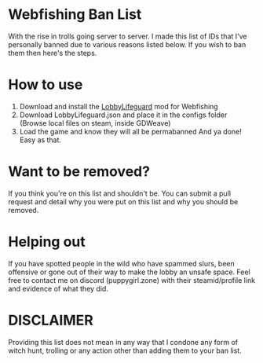 # Webfishing Ban List
With the rise in trolls going server to server. I made this list of IDs that I've personally banned due to various reasons listed below. If you wish to ban them then here's the steps.
# How to use
1. Download and install the [LobbyLifeguard](https://github.com/Vildravn/LobbyLifeguard/) mod for Webfishing
2. Download LobbyLifeguard.json and place it in the configs folder (Browse local files on steam, inside GDWeave)
3. Load the game and know they will all be permabanned
And ya done! Easy as that.
# Want to be removed?
If you think you're on this list and shouldn't be. You can submit a pull request and detail why you were put on this list and why you should be removed.
# Helping out
If you have spotted people in the wild who have spammed slurs, been offensive or gone out of their way to make the lobby an unsafe space. Feel free to contact me on discord (puppygirl.zone) with their steamid/profile link and evidence of what they did.
# DISCLAIMER
Providing this list does not mean in any way that I condone any form of witch hunt, trolling or any action other than adding them to your ban list.
